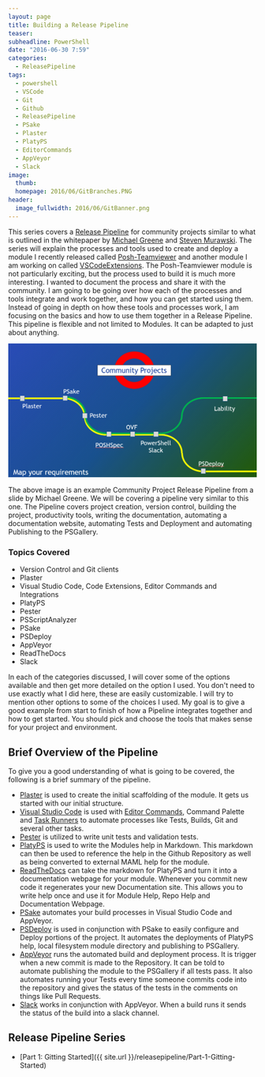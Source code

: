 ```yaml
---
layout: page
title: Building a Release Pipeline
teaser:
subheadline: PowerShell
date: "2016-06-30 7:59"
categories:
  - ReleasePipeline
tags:
  - powershell
  - VSCode
  - Git
  - Github
  - ReleasePipeline
  - PSake
  - Plaster
  - PlatyPS
  - EditorCommands
  - AppVeyor
  - Slack
image:
  thumb:
  homepage: 2016/06/GitBranches.PNG
header:
  image_fullwidth: 2016/06/GitBanner.png
---
```


This series covers a [Release Pipeline](https://aka.ms/thereleasepipelinemodel) for community projects similar to what is outlined in the whitepaper by [Michael Greene](https://twitter.com/migreene) and [Steven Murawski](https://twitter.com/StevenMurawski). The series will explain the processes and tools used to create and deploy a module I recently released called [Posh-Teamviewer](https://github.com/gerane/Posh-Teamviewer) and another module I am working on called [VSCodeExtensions](https://github.com/gerane/VSCodeExtensions). The Posh-Teamviewer module is not particularly exciting, but the process used to build it is much more interesting. I wanted to document the process and share it with the community. I am going to be going over how each of the processes and tools integrate and work together, and how you can get started using them. Instead of going in depth on how these tools and processes work, I am focusing on the basics and how to use them together in a Release Pipeline. This pipeline is flexible and not limited to Modules. It can be adapted to just about anything.

![Release Pipeline](/images/2016/06/ReleasePipeline.PNG)

The above image is an example Community Project Release Pipeline from a slide by Michael Greene. We will be covering a pipeline very similar to this one. The Pipeline covers project creation, version control, building the project, productivity tools, writing the documentation, automating a documentation website, automating Tests and Deployment and automating Publishing to the PSGallery.

### Topics Covered
- Version Control and Git clients
- Plaster
- Visual Studio Code, Code Extensions, Editor Commands and Integrations
- PlatyPS
- Pester
- PSScriptAnalyzer
- PSake
- PSDeploy
- AppVeyor
- ReadTheDocs
- Slack

In each of the categories discussed, I will cover some of the options available and then get more detailed on the option I used. You don't need to use exactly what I did here, these are easily customizable. I will try to mention other options to some of the choices I used. My goal is to give a good example from start to finish of how a Pipeline integrates together and how to get started. You should pick and choose the tools that makes sense for your project and environment.

## Brief Overview of the Pipeline
To give you a good understanding of what is going to be covered, the following is a brief summary of the pipeline.

- [Plaster](https://github.com/PowerShell/Plaster) is used to create the initial scaffolding of the module. It gets us started with our initial structure.
- [Visual Studio Code](https://code.visualstudio.com/) is used with [Editor Commands](http://brandonpadgett.com/powershell/Getting-Started-With-Editor-Commands/), Command Palette and [Task Runners](https://code.visualstudio.com/Docs/editor/tasks) to automate processes like Tests, Builds, Git and several other tasks.
- [Pester](https://github.com/pester/Pester) is utilized to write unit tests and validation tests.
- [PlatyPS](https://github.com/PowerShell/platyPS) is used to write the Modules help in Markdown. This markdown can then be used to reference the help in the Github Repository as well as being converted to external MAML help for the module.
- [ReadTheDocs](https://readthedocs.org/) can take the markdown for PlatyPS and turn it into a documentation webpage for your module. Whenever you commit new code it regenerates your new Documentation site. This allows you to write help once and use it for Module Help, Repo Help and Documentation Webpage.
- [PSake](https://github.com/psake/psake) automates your build processes in Visual Studio Code and AppVeyor.
- [PSDeploy](https://github.com/RamblingCookieMonster/PSDeploy) is used in conjunction with PSake to easily configure and Deploy portions of the project. It automates the deployments of PlatyPS help, local filesystem module directory and publishing to PSGallery.
- [AppVeyor](https://www.appveyor.com/) runs the automated build and deployment process. It is trigger when a new commit is made to the Repository. It can be told to automate publishing the module to the PSGallery if all tests pass. It also automates running your Tests every time someone commits code into the repository and gives the status of the tests in the comments on things like Pull Requests.
- [Slack](https://slack.com/) works in conjunction with AppVeyor. When a build runs it sends the status of the build into a slack channel.


## Release Pipeline Series

- [Part 1: Gitting Started]({{ site.url }}/releasepipeline/Part-1-Gitting-Started)
